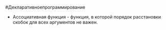 #Декларативноепрограммирование 

* Ассоциативная  функция - функция, в которой порядок расстановки скобок для всех аргументов не важен.